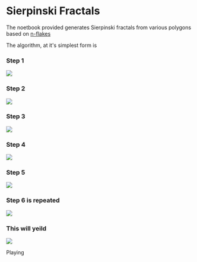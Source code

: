 # Sierpinski Fractals
The noetbook provided generates Sierpinski fractals from various polygons based on [n-flakes](https://en.wikipedia.org/wiki/N-flake)

The algorithm, at it's simplest form is

### Step 1
![](images/Slide1.PNG)

### Step 2
![](images/Slide2.PNG)

### Step 3
![](images/Slide3.PNG)

### Step 4
![](images/Slide4.PNG)

### Step 5
![](images/Slide5.PNG)

### Step 6 is repeated
![](images/Slide6.PNG)

### This will yeild
![](images/hexa_sns.gif)

Playing 


